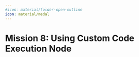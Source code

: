 ```yaml
---
#icon: material/folder-open-outline
icon: material/medal
---
```

# Mission 8: Using Custom Code Execution Node